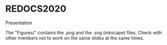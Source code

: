 # REDOCS2020
Presentation


The "Figures/" contains the .png and the .svg (inkscape) files.
Check with other members not to work on the same slides at the same times.
